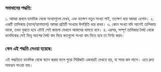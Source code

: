 ### সমাধানের পদ্ধতি:

১. আমরা প্রথমে ডানদিক থেকে সংখ্যাগুলো দেখব, এবং যতক্ষণ নতুন সংখ্যা পাই, ততক্ষণ ধরে আমরা এগোব।
২. একটি তালিকায় (ম্যাপ/হ্যাশম্যাপ) আমরা প্রতিটি সংখ্যার উপস্থিতি ধরে রাখব।
৩. কোন সংখ্যা যদি আগেই তালিকায় থাকে, তখন বুঝতে হবে এটাই সেই জায়গা যেখানে আমাদের থামতে হবে।
৪. এরপর, সম্পূর্ণ তালিকার দৈর্ঘ্য থেকে ডানদিকের সেই ভিন্ন অংশের দৈর্ঘ্য বাদ দিয়ে কতগুলো সংখ্যা বাদ দিতে হবে তা নির্ণয় করব।

### কেন এই পদ্ধতি নেওয়া হয়েছে:

এই পদ্ধতিতে ডানদিক থেকে স্ক্যান করার ফলে পুরো সিরিজটা একবারই দেখতে হয়, যা সময় কম লাগে। এতে দ্রুত সমাধান পাওয়া যায়।
